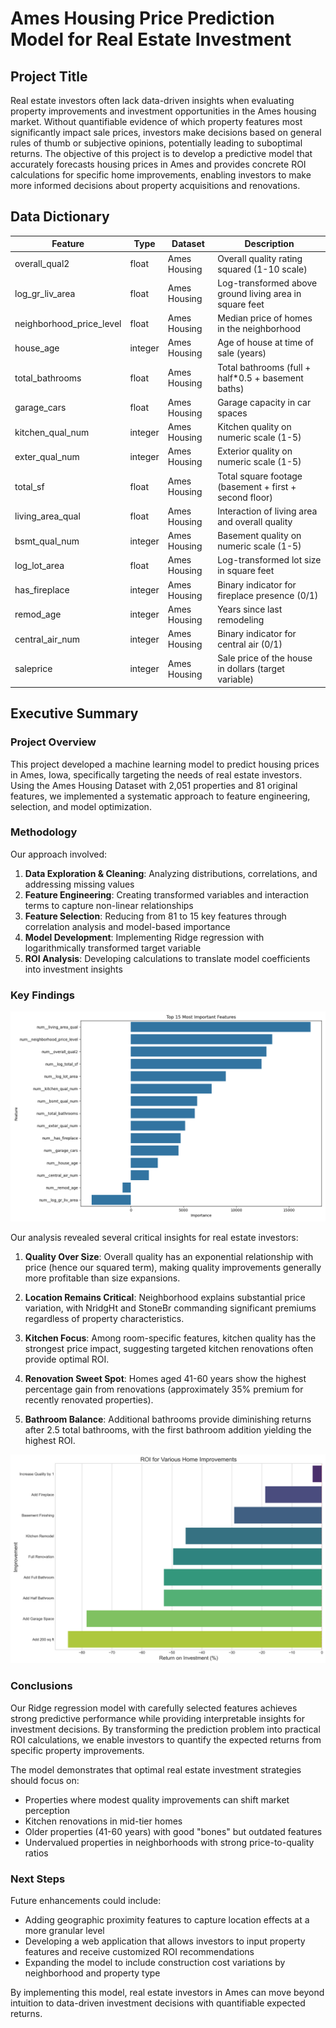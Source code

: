# Ames Housing Price Prediction Model for Real Estate Investment

## Project Title

Real estate investors often lack data-driven insights when evaluating property improvements and investment opportunities in the Ames housing market. Without quantifiable evidence of which property features most significantly impact sale prices, investors make decisions based on general rules of thumb or subjective opinions, potentially leading to suboptimal returns. The objective of this project is to develop a predictive model that accurately forecasts housing prices in Ames and provides concrete ROI calculations for specific home improvements, enabling investors to make more informed decisions about property acquisitions and renovations.

## Data Dictionary

| Feature | Type | Dataset | Description |
|---------|------|---------|-------------|
| overall_qual2 | float | Ames Housing | Overall quality rating squared (1-10 scale) |
| log_gr_liv_area | float | Ames Housing | Log-transformed above ground living area in square feet |
| neighborhood_price_level | float | Ames Housing | Median price of homes in the neighborhood |
| house_age | integer | Ames Housing | Age of house at time of sale (years) |
| total_bathrooms | float | Ames Housing | Total bathrooms (full + half*0.5 + basement baths) |
| garage_cars | float | Ames Housing | Garage capacity in car spaces |
| kitchen_qual_num | integer | Ames Housing | Kitchen quality on numeric scale (1-5) |
| exter_qual_num | integer | Ames Housing | Exterior quality on numeric scale (1-5) |
| total_sf | float | Ames Housing | Total square footage (basement + first + second floor) |
| living_area_qual | float | Ames Housing | Interaction of living area and overall quality |
| bsmt_qual_num | integer | Ames Housing | Basement quality on numeric scale (1-5) |
| log_lot_area | float | Ames Housing | Log-transformed lot size in square feet |
| has_fireplace | integer | Ames Housing | Binary indicator for fireplace presence (0/1) |
| remod_age | integer | Ames Housing | Years since last remodeling |
| central_air_num | integer | Ames Housing | Binary indicator for central air (0/1) |
| saleprice | integer | Ames Housing | Sale price of the house in dollars (target variable) |

## Executive Summary

### Project Overview
This project developed a machine learning model to predict housing prices in Ames, Iowa, specifically targeting the needs of real estate investors. Using the Ames Housing Dataset with 2,051 properties and 81 original features, we implemented a systematic approach to feature engineering, selection, and model optimization.

### Methodology
Our approach involved:
1. **Data Exploration & Cleaning**: Analyzing distributions, correlations, and addressing missing values
2. **Feature Engineering**: Creating transformed variables and interaction terms to capture non-linear relationships
3. **Feature Selection**: Reducing from 81 to 15 key features through correlation analysis and model-based importance
4. **Model Development**: Implementing Ridge regression with logarithmically transformed target variable
5. **ROI Analysis**: Developing calculations to translate model coefficients into investment insights

### Key Findings

![Feature Importance](/images/feature_importance.png)

Our analysis revealed several critical insights for real estate investors:

1. **Quality Over Size**: Overall quality has an exponential relationship with price (hence our squared term), making quality improvements generally more profitable than size expansions.

2. **Location Remains Critical**: Neighborhood explains substantial price variation, with NridgHt and StoneBr commanding significant premiums regardless of property characteristics.

3. **Kitchen Focus**: Among room-specific features, kitchen quality has the strongest price impact, suggesting targeted kitchen renovations often provide optimal ROI.

4. **Renovation Sweet Spot**: Homes aged 41-60 years show the highest percentage gain from renovations (approximately 35% premium for recently renovated properties).

5. **Bathroom Balance**: Additional bathrooms provide diminishing returns after 2.5 total bathrooms, with the first bathroom addition yielding the highest ROI.

![ROI Comparison](images/improvement_roi.png)

### Conclusions
Our Ridge regression model with carefully selected features achieves strong predictive performance while providing interpretable insights for investment decisions. By transforming the prediction problem into practical ROI calculations, we enable investors to quantify the expected returns from specific property improvements.

The model demonstrates that optimal real estate investment strategies should focus on:
- Properties where modest quality improvements can shift market perception
- Kitchen renovations in mid-tier homes
- Older properties (41-60 years) with good "bones" but outdated features
- Undervalued properties in neighborhoods with strong price-to-quality ratios

### Next Steps
Future enhancements could include:
- Adding geographic proximity features to capture location effects at a more granular level
- Developing a web application that allows investors to input property features and receive customized ROI recommendations
- Expanding the model to include construction cost variations by neighborhood and property type

By implementing this model, real estate investors in Ames can move beyond intuition to data-driven investment decisions with quantifiable expected returns.
